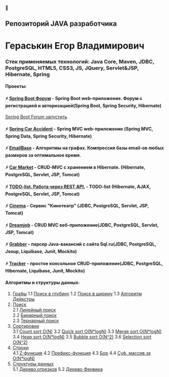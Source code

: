 👋
## Репозиторий JAVA разработчика
# Гераськин Егор Владимирович
### Стек применяемых технологий: Java Core, Maven, JDBC, PostgreSQL, HTML5, CSS3, JS, JQuery, Servlet&JSP, Hibernate, Spring
#### Проекты:
#### ⚡ [Spring Boot Форум](https://github.com/777Egor777/forum) - Spring Boot web-приложение. Форум с регистрацией и авторизацией(Spring Boot, Spring Security, Hibernate)

[Spring Boot Forum запустить](https://intense-retreat-50224.herokuapp.com/)

#### ⚡ [Spring Car Accident](https://github.com/777Egor777/job4j_car_accident) - Spring MVC web-приложение (Spring MVC, Spring Data, Spring Security, Hibernate)
#### ⚡ [EmailBase](https://github.com/777Egor777/emailBase) - Алгоритмы на графах. Компрессия базы email-ов любых размеров за оптимальное время.
#### ⚡ [Car Market](https://github.com/777Egor777/car_market) - CRUD-MVC с хранением в Hibernate. (Hibernate, PostgreSQL, Servlet, JSP, Tomcat)
#### ⚡ [TODO-list. Работа через REST API.](https://github.com/777Egor777/todo) - TODO-list (Hibernate, AJAX, PostgreSQL, Servlet, JSP, Tomcat)
#### ⚡ [Cinema](https://github.com/777Egor777/cinema) - Сервис "Кинотеатр" (JDBC, PostgreSQL, Servlet, JSP, Tomcat)
#### ⚡ [Dreamjob](https://github.com/777Egor777/job4j_dreamjob) - CRUD MVC веб-приложение(JDBC, PostgreSQL, Servlet, JSP, Tomcat)
#### ⚡ [Grabber](https://github.com/777Egor777/job4j_grabber) - парсер Java-вакансий с сайта Sql.ru(JDBC, PostgreSQL, Jsoup, Liquibase, Junit, Mockito)
#### ⚡ [Tracker](https://github.com/777Egor777/tracker) - простое консольное CRUD-приложение(JDBC, PostgreSQL, Hibernate, Liquibase, Junit, Mockito)
#### Алгоритмы и структуры данных:
1. [Графы](https://github.com/777Egor777/algo#графы) 
    1.1 [Поиск в глубину](https://github.com/777Egor777/algo#поиск-в-глубину)
    1.2 [Поиск в ширину](https://github.com/777Egor777/algo#поиск-в-ширину)
    1.3 [Алгоритм Дейкстры](https://github.com/777Egor777/algo#алгоритм-дейкстры)
2. [Поиск](https://github.com/777Egor777/algo#поиск)  
    2.1 [Линейный поиск](https://github.com/777Egor777/algo#линейный-поиск)  
    2.2 [Бинарный поиск](https://github.com/777Egor777/algo#бинарный-поиск)  
    2.3 [Тернарный поиск](https://github.com/777Egor777/algo#тернарный-поиск)  
3. [Сортировки](https://github.com/777Egor777/algo#сортировки)    
    3.1 [Count sort O(N)](https://github.com/777Egor777/algo#count-sort-on)
    3.2 [Quick sort O(N*logN)](https://github.com/777Egor777/algo#quick-sort-onlogn)
    3.3 [Merge sort O(N*logN)](https://github.com/777Egor777/algo#merge-sort-onlogn)
    3.4 [Heap sort O(N*logN)](https://github.com/777Egor777/algo#heap-sort-onlogn)
    3.5 [Bubble sort O(N^2)](https://github.com/777Egor777/algo#bubble-sort-on2)
    3.6 [Selection sort O(N^2)](https://github.com/777Egor777/algo#selection-sort-on2)
4. [Строки](https://github.com/777Egor777/algo#cтроки)    
    4.1 [Z-функция](https://github.com/777Egor777/algo#z-function)
    4.2 [Префикс-функция](https://github.com/777Egor777/algo#prefix-function)
    4.3 [Бор](https://github.com/777Egor777/algo#бор)
    4.4 [Суф. массив за O(N*logN)](https://github.com/777Egor777/algo#суффиксный-массив-за-onlogn)
5. [Структуры данных](https://github.com/777Egor777/algo#cтруктуры-данных)    
    5.1 [Дерево отрезков](https://github.com/777Egor777/algo#дерево-отрезков)
    5.2 [Дерево Фенвика](https://github.com/777Egor777/algo#дерево-фенвика)

<!--
 is a ✨ _special_ ✨ repository because its `README.md` (this file) appears on your GitHub profile.
Here are some ideas to get you started:
- 🔭 I’m currently working on ...
- 🌱 I’m currently learning ...
- 👯 I’m looking to collaborate on ...
- 🤔 I’m looking for help with ...
- 💬 Ask me about ...
- 📫 How to reach me: ...
- 😄 Pronouns: ...
- ⚡ Fun fact: ...
- Hi there 👋
-->	